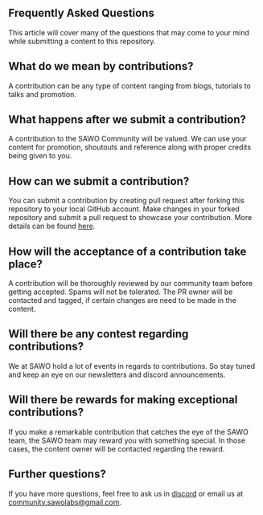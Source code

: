 ## Frequently Asked Questions

This article will cover many of the questions that may come to your mind while submitting a content to this repository.

## What do we mean by contributions?

A contribution can be any type of content ranging from blogs, tutorials to talks and promotion.

## What happens after we submit a contribution?

A contribution to the SAWO Community will be valued. We can use your content for promotion, shoutouts and reference along with proper credits being given to you. 

## How can we submit a contribution?

You can submit a contribution by creating pull request after forking this repository to your local GitHub account. Make changes in your forked repository and submit a pull request to showcase your contribution. More details can be found [here](https://github.com/Sawo-Community/Contributions#how-can-you-submit-a-content).

## How will the acceptance of a contribution take place?

A contribution will be thoroughly reviewed by our community team before getting accepted. Spams will not be tolerated. The PR owner will be contacted and tagged, if certain changes are need to be made in the content.

## Will there be any contest regarding contributions?

We at SAWO hold a lot of events in regards to contributions. So stay tuned and keep an eye on our newsletters and discord announcements.

## Will there be rewards for making exceptional contributions?

If you make a remarkable contribution that catches the eye of the SAWO team, the SAWO team may reward you with something special. In those cases, the content owner will be contacted regarding the reward.

## Further questions?

If you have more questions, feel free to ask us in [discord](https://discord.gg/TpnCfMUE5P) or email us at community.sawolabs@gmail.com.
